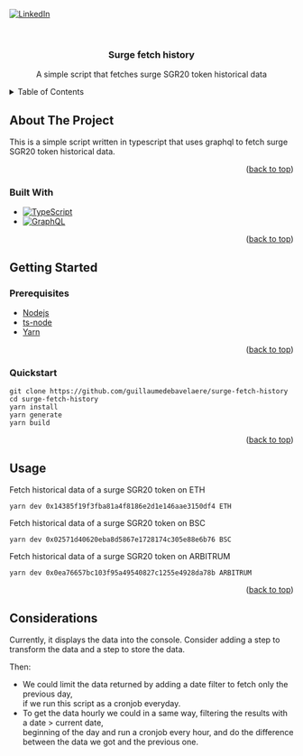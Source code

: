 <a name="readme-top"></a>
[![LinkedIn][linkedin-shield]][linkedin-url]

<!-- PROJECT LOGO -->
<br />
<div align="center">

<h3 align="center">Surge fetch history</h3>

  <p align="center">
    A simple script that fetches surge SGR20 token historical data
    <br />
  </p>
</div>

<!-- TABLE OF CONTENTS -->
<details>
  <summary>Table of Contents</summary>
  <ol>
    <li>
      <a href="#about-the-project">About The Project</a>
      <ul>
        <li><a href="#built-with">Built With</a></li>
      </ul>
    </li>
    <li>
      <a href="#getting-started">Getting Started</a>
      <ul>
        <li><a href="#prerequisites">Prerequisites</a></li>
        <li><a href="#quickstart">Quickstart</a></li>
      </ul>
    </li>
    <li><a href="#usage">Usage</a></li>
    <li><a href="#considerations">Considerations</a></li>
  </ol>
</details>

<!-- ABOUT THE PROJECT -->

## About The Project

This is a simple script written in typescript that uses graphql to fetch surge SGR20 token 
historical data.

<p align="right">(<a href="#readme-top">back to top</a>)</p>

### Built With

-   [![TypeScript][Typescript]][Typescript-url]
-   [![GraphQL][GraphQL]][GraphQL-url]

<p align="right">(<a href="#readme-top">back to top</a>)</p>

<!-- GETTING STARTED -->

## Getting Started

### Prerequisites

-   [Nodejs](https://nodejs.org/en/)
  - [ts-node](https://typestrong.org/ts-node/docs/)
-   [Yarn](https://yarnpkg.com/getting-started/install) 

<p align="right">(<a href="#readme-top">back to top</a>)</p>

### Quickstart

```
git clone https://github.com/guillaumedebavelaere/surge-fetch-history
cd surge-fetch-history
yarn install
yarn generate
yarn build 
```

<p align="right">(<a href="#readme-top">back to top</a>)</p>

<!-- USAGE EXAMPLES -->

## Usage

Fetch historical data of a surge SGR20 token on ETH
```
yarn dev 0x14385f19f3fba81a4f8186e2d1e146aae3150df4 ETH
```

Fetch historical data of a surge SGR20 token on BSC
```
yarn dev 0x02571d40620eba8d5867e1728174c305e88e6b76 BSC
```

Fetch historical data of a surge SGR20 token on ARBITRUM
```
yarn dev 0x0ea76657bc103f95a49540827c1255e4928da78b ARBITRUM
```

<p align="right">(<a href="#readme-top">back to top</a>)</p>

## Considerations

Currently, it displays the data into the console.
Consider adding a step to transform the data and a step to store the data.

Then:
- We could limit the data returned by adding a date filter to fetch only the previous day,  
if we run this script as a cronjob everyday.
- To get the data hourly we could in a same way, filtering the results with a date > current date,  
beginning of the day and run a cronjob every hour, and do the difference between the data we got and the previous one.

<!-- MARKDOWN LINKS & IMAGES -->
<!-- https://www.markdownguide.org/basic-syntax/#reference-style-links -->

[linkedin-shield]: https://img.shields.io/badge/-LinkedIn-black.svg?style=for-the-badge&logo=linkedin&colorB=555
[linkedin-url]: https://linkedin.com/in/gdebavelaere
[product-screenshot]: images/screenshot.png
[GraphQL]: https://img.shields.io/badge/-GraphQL-black.svg?style=for-the-badge&logo=GraphQL&colorB=555
[GraphQL-url]: https://graphql.org/
[Typescript]: https://img.shields.io/badge/-Typescript-black.svg?style=for-the-badge&logo=typescript&colorB=35495E
[Typescript-url]: https://www.typescriptlang.org/
